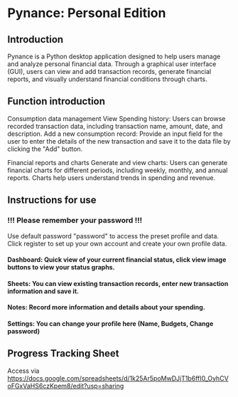 # Pynance: Personal Edition

## Introduction

Pynance is a Python desktop application designed to help users manage and analyze personal financial data. Through a graphical user interface (GUI), users can view and add transaction records, generate financial reports, and visually understand financial conditions through charts.

## Function introduction

Consumption data management
View Spending history: Users can browse recorded transaction data, including transaction name, amount, date, and description.
Add a new consumption record: Provide an input field for the user to enter the details of the new transaction and save it to the data file by clicking the "Add" button.

Financial reports and charts
Generate and view charts: Users can generate financial charts for different periods, including weekly, monthly, and annual reports. Charts help users understand trends in spending and revenue.

## Instructions for use

### !!! Please remember your password !!!
  Use default password "password" to access the preset profile and data.
  Click register to set up your own account and create your own profile data.
  
  #### Dashboard: Quick view of your current financial status, click view image buttons to view your status graphs.
  #### Sheets: You can view existing transaction records, enter new transaction information and save it.
  #### Notes: Record more information and details about your spending.
  #### Settings: You can change your profile here (Name, Budgets, Change password)
  

## Progress Tracking Sheet
Access via
https://docs.google.com/spreadsheets/d/1k25Ar5poMwDJjT1b6ffI0_OyhCVoFGxVaHS6czKpem8/edit?usp=sharing
